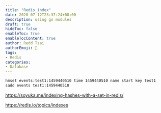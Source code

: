 ```yaml
---
title: "Redis_index"
date: 2020-07-12T23:37:24+08:00
description: using go modules
draft: true
hideToc: false
enableToc: true
enableTocContent: true
author: Redd Tsai
authorEmoji: 🐔
tags:
- Redis
categories:
- Database
---
```


``` bash
hmset events:test1:1459440510 time 1459440510 name start key test1
sadd events test1:1459440510
```

https://soyuka.me/indexing-hashes-with-a-set-in-redis/

https://redis.io/topics/indexes